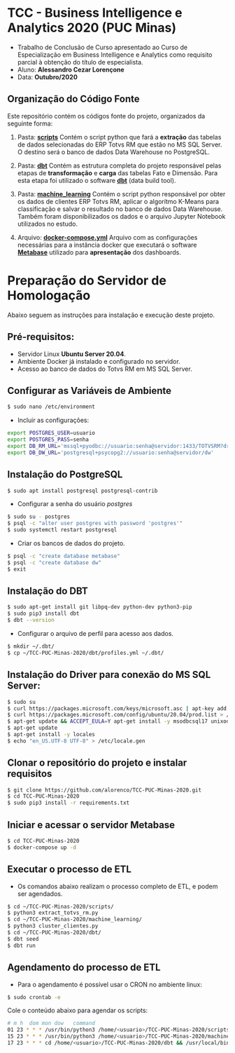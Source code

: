 # TCC - Business Intelligence e Analytics 2020 (PUC Minas)

- Trabalho de Conclusão de Curso apresentado ao Curso de Especialização em Business Intelligence e Analytics como requisito parcial à obtenção do título de especialista.
- Aluno: **Alessandro Cezar Lorençone**
- Data: **Outubro/2020**

## Organização do Código Fonte

Este repositório contém os códigos fonte do projeto, organizados da seguinte forma:

1. Pasta: **[scripts](https://github.com/alorenco/TCC-PUC-Minas-2020/tree/master/scripts)**
Contém o script python que fará a **extração** das tabelas de dados selecionadas do ERP Totvs RM que estão no MS SQL Server. O destino será o banco de dados Data Warehouse no PostgreSQL.

2. Pasta: **[dbt](https://github.com/alorenco/TCC-PUC-Minas-2020/tree/master/dbt)**
Contém as estrutura completa do projeto responsável pelas etapas de **transformação** e **carga** das tabelas Fato e Dimensão. Para esta etapa foi utilizado o software **[dbt](https://github.com/fishtown-analytics/dbt)** (data build tool).

3. Pasta: **[machine_learning](https://github.com/alorenco/TCC-PUC-Minas-2020/tree/master/machine_learning)**
Contém o script python responsável por obter os dados de clientes ERP Totvs RM, aplicar o algorítmo K-Means para classificação e salvar o resultado no banco de dados Data Warehouse. Também foram disponibilizados os dados e o arquivo Jupyter Notebook utilizados no estudo.

4. Arquivo: **[docker-compose.yml](https://github.com/alorenco/TCC-PUC-Minas-2020/blob/master/docker-compose.yml)**
Arquivo com as configurações necessárias para a instância docker que executará o software **[Metabase](https://github.com/metabase/metabase)** utilizado para **apresentação** dos dashboards.


# Preparação do Servidor de Homologação

Abaixo seguem as instruções para instalação e execução deste projeto.

## Pré-requisitos:

- Servidor Linux **Ubuntu Server 20.04**.
- Ambiente Docker já instalado e configurado no servidor.
- Acesso ao banco de dados do Totvs RM em MS SQL Server.

## Configurar as Variáveis de Ambiente

```bash
$ sudo nano /etc/environment
````
- Incluir as configurações:

```bash
export POSTGRES_USER=usuario
export POSTGRES_PASS=senha
export DB_RM_URL='mssql+pyodbc://usuario:senha@servidor:1433/TOTVSRM?driver=ODBC+Driver+17+for+SQL+Server'
export DB_DW_URL='postgresql+psycopg2://usuario:senha@servidor/dw'
```

## Instalação do PostgreSQL

```bash
$ sudo apt install postgresql postgresql-contrib
````

- Configurar a senha do usuário *postgres*

```bash
$ sudo su - postgres
$ psql -c "alter user postgres with password 'postgres'"
$ sudo systemctl restart postgresql
````

- Criar os bancos de dados do projeto.

```bash
$ psql -c "create database metabase"
$ psql -c "create database dw"
$ exit
````

## Instalação do DBT

```bash
$ sudo apt-get install git libpq-dev python-dev python3-pip
$ sudo pip3 install dbt
$ dbt --version
````

- Configurar o arquivo de perfil para acesso aos dados.

```bash
$ mkdir ~/.dbt/
$ cp ~/TCC-PUC-Minas-2020/dbt/profiles.yml ~/.dbt/
````

## Instalação do Driver para conexão do MS SQL Server:

```bash
$ sudo su
$ curl https://packages.microsoft.com/keys/microsoft.asc | apt-key add -
$ curl https://packages.microsoft.com/config/ubuntu/20.04/prod.list > /etc/apt/sources.list.d/mssql-release.list
$ apt-get update && ACCEPT_EULA=Y apt-get install -y msodbcsql17 unixodbc-dev
$ apt-get update 
$ apt-get install -y locales 
$ echo "en_US.UTF-8 UTF-8" > /etc/locale.gen
````

## Clonar o repositório do projeto e instalar requisitos

```bash
$ git clone https://github.com/alorenco/TCC-PUC-Minas-2020.git
$ cd TCC-PUC-Minas-2020
$ sudo pip3 install -r requirements.txt
````

## Iniciar e acessar o servidor Metabase

```bash
$ cd TCC-PUC-Minas-2020
$ docker-compose up -d
````

## Executar o processo de ETL

- Os comandos abaixo realizam o processo completo de ETL, e podem ser agendados.

```bash
$ cd ~/TCC-PUC-Minas-2020/scripts/
$ python3 extract_totvs_rm.py
$ cd ~/TCC-PUC-Minas-2020/machine_learning/
$ python3 cluster_clientes.py
$ cd ~/TCC-PUC-Minas-2020/dbt/
$ dbt seed
$ dbt run
````

## Agendamento do processo de ETL

- Para o agendamento é possível usar o CRON no ambiente linux:

```bash
$ sudo crontab -e
````

Cole o conteúdo abaixo para agendar os scripts:

```bash
# m h  dom mon dow   command
01 23 * * * /usr/bin/python3 /home/<usuario>/TCC-PUC-Minas-2020/scripts/extract_totvs_rm.py >> /var/log/extract_totvs.log 2>&1
15 23 * * * /usr/bin/python3 /home/<usuario>/TCC-PUC-Minas-2020/machine_learning/cluster_clientes.py >> /var/log/cluster_clientes.log 2>&1
17 23 * * * cd /home/<usuario>/TCC-PUC-Minas-2020/dbt && /usr/local/bin/dbt run --profiles-dir /home/<usuario>/.dbt >> /var/log/dbt.log 2>&1
````


